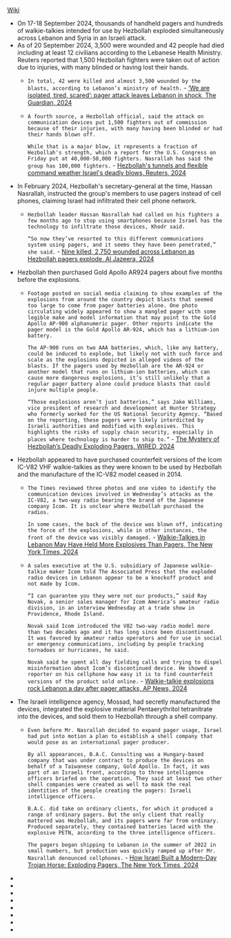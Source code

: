 [Wiki](https://en.wikipedia.org/wiki/2024_Lebanon_pager_explosions)
- On 17-18 September 2024, thousands of handheld pagers and hundreds of walkie-talkies intended for use by Hezbollah exploded simultaneously across Lebanon and Syria in an Israeli attack. 
- As of 20 September 2024, 3,500 were wounded and 42 people had died including at least 12 civilians according to the Lebanese Health Ministry. Reuters reported that 1,500 Hezbollah fighters were taken out of action due to injuries, with many blinded or having lost their hands.
	- `In total, 42 were killed and almost 3,500 wounded by the blasts, according to Lebanon’s ministry of health.` - [‘We are isolated, tired, scared’: pager attack leaves Lebanon in shock, The Guardian, 2024](https://www.theguardian.com/world/2024/sep/20/we-are-isolated-tired-scared-pager-attack-leaves-lebanon-in-shock)
	- `A fourth source, a Hezbollah official, said the attack on communication devices put 1,500 fighters out of commission because of their injuries, with many having been blinded or had their hands blown off.`
	  
	  `While that is a major blow, it represents a fraction of Hezbollah's strength, which a report for the U.S. Congress on Friday put at 40,000-50,000 fighters. Nasrallah has said the group has 100,000 fighters.` - [Hezbollah's tunnels and flexible command weather Israel's deadly blows, Reuters, 2024](https://www.reuters.com/world/middle-east/hezbollahs-tunnels-flexible-command-weather-israels-deadly-blows-2024-09-25/)
- In February 2024, Hezbollah's secretary-general at the time, Hassan Nasrallah, instructed the group's members to use pagers instead of cell phones, claiming Israel had infiltrated their cell phone network.
	- `Hezbollah leader Hassan Nasrallah had called on his fighters a few months ago to stop using smartphones because Israel has the technology to infiltrate those devices, Khodr said.`
	  
	  `“So now they’ve resorted to this different communications system using pagers, and it seems they have been penetrated,” she said.` - [Nine killed, 2,750 wounded across Lebanon as Hezbollah pagers explode, Al Jazeera, 2024](https://www.aljazeera.com/news/2024/9/17/dozens-of-hezbollah-members-wounded-after-pagers-explode-in-lebanon)
- Hezbollah then purchased Gold Apollo AR924 pagers about five months before the explosions.
	- `Footage posted on social media claiming to show examples of the explosions from around the country depict blasts that seemed too large to come from pager batteries alone. One photo circulating widely appeared to show a mangled pager with some legible make and model information that may point to the Gold Apollo AP-900 alphanumeric pager. Other reports indicate the pager model is the Gold Apollo AR-924, which has a lithium-ion battery.`
	  
	  `The AP-900 runs on two AAA batteries, which, like any battery, could be induced to explode, but likely not with such force and scale as the explosions depicted in alleged videos of the blasts. If the pagers used by Hezbollah are the AR-924 or another model that runs on lithium-ion batteries, which can cause more dangerous explosions, it’s still unlikely that a regular pager battery alone could produce blasts that could injure multiple people.`
	  
	  `“Those explosions aren’t just batteries,” says Jake Williams, vice president of research and development at Hunter Strategy who formerly worked for the US National Security Agency. “Based on the reporting, these pagers were likely interdicted by Israeli authorities and modified with explosives. This highlights the risks of supply chain security, especially in places where technology is harder to ship to.”` - [The Mystery of Hezbollah’s Deadly Exploding Pagers, WIRED, 2024](https://www.wired.com/story/pager-explosion-hezbollah/)
- Hezbollah appeared to have purchased counterfeit versions of the Icom IC-V82 VHF walkie-talkies as they were known to be used by Hezbollah and the manufacture of the IC-V82 model ceased in 2014.
	- `The Times reviewed three photos and one video to identify the communication devices involved in Wednesday’s attacks as the IC-V82, a two-way radio bearing the brand of the Japanese company Icom. It is unclear where Hezbollah purchased the radios.`
	  
	  `In some cases, the back of the device was blown off, indicating the force of the explosions, while in other instances, the front of the device was visibly damaged.` - [Walkie-Talkies in Lebanon May Have Held More Explosives Than Pagers, The New York Times, 2024](https://www.nytimes.com/2024/09/18/world/middleeast/hezbollah-israel-walkie-talkie-explosives.html)
	- `A sales executive at the U.S. subsidiary of Japanese walkie-talkie maker Icom told The Associated Press that the exploded radio devices in Lebanon appear to be a knockoff product and not made by Icom.`
	  
	  `“I can guarantee you they were not our products,” said Ray Novak, a senior sales manager for Icom America’s amateur radio division, in an interview Wednesday at a trade show in Providence, Rhode Island.`
	  
	  `Novak said Icom introduced the V82 two-way radio model more than two decades ago and it has long since been discontinued. It was favored by amateur radio operators and for use in social or emergency communications, including by people tracking tornadoes or hurricanes, he said.`
	  
	  `Novak said he spent all day fielding calls and trying to dispel misinformation about Icom’s discontinued device. He showed a reporter on his cellphone how easy it is to find counterfeit versions of the product sold online.` - [Walkie-talkie explosions rock Lebanon a day after pager attacks, AP News, 2024](https://apnews.com/live/lebanon-syria-pagers-hezbollah-updates#00000192-06cb-d51f-a7d6-0efb2de20000)
- The Israeli intelligence agency, Mossad, had secretly manufactured the devices, integrated the explosive material Pentaerythritol tetranitrate into the devices, and sold them to Hezbollah through a shell company.
	- `Even before Mr. Nasrallah decided to expand pager usage, Israel had put into motion a plan to establish a shell company that would pose as an international pager producer.`
	  
	  `By all appearances, B.A.C. Consulting was a Hungary-based company that was under contract to produce the devices on behalf of a Taiwanese company, Gold Apollo. In fact, it was part of an Israeli front, according to three intelligence officers briefed on the operation. They said at least two other shell companies were created as well to mask the real identities of the people creating the pagers: Israeli intelligence officers.`
	  
	  `B.A.C. did take on ordinary clients, for which it produced a range of ordinary pagers. But the only client that really mattered was Hezbollah, and its pagers were far from ordinary. Produced separately, they contained batteries laced with the explosive PETN, according to the three intelligence officers.`
	  
	  `The pagers began shipping to Lebanon in the summer of 2022 in small numbers, but production was quickly ramped up after Mr. Nasrallah denounced cellphones.` - [How Israel Built a Modern-Day Trojan Horse: Exploding Pagers, The New York Times, 2024](https://www.nytimes.com/2024/09/18/world/middleeast/israel-exploding-pagers-hezbollah.html)
- 
- 
- 
- 
- 
- 
- 
- 